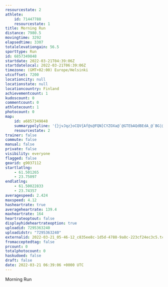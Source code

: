 ```yaml
---
resourcestate: 2
athlete:
    id: 71447788
    resourcestate: 1
title: Morning Run
distance: 7980.5
movingtime: 3292
elapsedtime: 3307
totalelevationgain: 56.5
sporttype: Run
id: 6857349848
startdate: 2022-03-21T04:39:06Z
startdatelocal: 2022-03-21T06:39:06Z
timezone: (GMT+02:00) Europe/Helsinki
utcoffset: 7200
locationcity: null
locationstate: null
locationcountry: Finland
achievementcount: 1
kudoscount: 0
commentcount: 0
athletecount: 1
photocount: 0
map:
    id: a6857349848
    summarypolyline: '{}jvJqz}oCQV{Af@s@FQN]CYZOXa@`@GTEbAQdBEdA_@`BG|@St@IFu@pAKCIOQwAUaAkA_Du@gBkA{DEg@FqACa@WsAo@uCMw@o@cCU_BIYUoBYsAo@_FUk@_@WIa@W]Sq@QYWCKXQUQa@Mq@[s@IWa@u@o@aBKcAFs@Mg@Cm@Bg@A}ADgBEoFJuADmBLsAP}@F_AEmA[wCA{@M_CL_FQkFAkA@{HEcBDs@H}@@o@Go@QgA?e@R}F^wCTwC@iAEiCGg@Oe@_@u@WSOWUWo@Mk@a@QA]i@w@e@W@_A[WH}@?s@p@aAj@w@SSUeAWa@}@_A_@e@o@]y@Uu@Ks@q@yCIw@Ia@Sa@Eg@EEi@n@aBvCs@dAOh@@nAGr@c@`AK\QPk@z@M`@CZJ|@Dj@Hh@NtBJn@h@lBd@`CXj@`@Rr@r@l@T`@h@HRF\ZbAl@lCLVFZDdA@vACf@Bx@f@jCVlBj@lAV\d@ZLBPRb@F^OP[Ng@Ju@?]`@uEGwA?uBCwA@wFEcC?aCEsAU}@D{@GsB@kAJ_AHULQr@o@r@YhAQbA`@r@Rp@L`D|AZJVV^n@fArDTf@d@fBh@zAT\TdAXn@\\p@Vv@HJJBZCh@?nBHbAp@vCPlAf@vA|@rE@PPXHn@XlAt@~ALN^vA`A~BD`@d@`AHZ^p@J`@ILWJUb@_@rB?XLxA]~@Qx@i@z@I\?RHXZv@DdAAVFFh@pANTTx@T`@Oz@E~@Kt@EfAEFSSCPDf@Pj@@tAHt@?\ET]p@M`@Mf@?XPb@nApBZp@^X?RUb@Qv@KVBTTXTLX@\KZx@F^Xd@Hv@ZETSHDPVRDHHTrCBdCPp@EdAH~CJt@Bl@@`AD`AAlBVtAD~@CV?p@LbAF|@CR?f@L`@Jn@CfAMZNx@@dACjBDhACXGPKNSFGH?DSDYRYFWCs@NEHAl@BvBCj@BhCNnEHtFPbB@l@ET?\PlBHHd@Ub@Nf@Dh@Ub@A`@c@j@Y^CRMLa@R]@SCi@@kBS{A@y@Ek@DOf@{@ZMd@AHVHHRKHSHErC_@HKNw@Fo@@[XYBWIe@]NyAA]X}AHeAT}@VI\'
    resourcestate: 2
trainer: false
commute: false
manual: false
private: false
visibility: everyone
flagged: false
gearid: g9037112
startlatlng:
    - 61.501265
    - 23.75097
endlatlng:
    - 61.50022833
    - 23.74357
averagespeed: 2.424
maxspeed: 4.12
hasheartrate: true
averageheartrate: 139.4
maxheartrate: 164
heartrateoptout: false
displayhideheartrateoption: true
uploadid: 7295363240
uploadidstr: "7295363240"
externalid: 2022-03-21_05-46-12_c835ee8c-1d5d-4788-9a8c-223cf24ec3c5.tcx
fromacceptedtag: false
prcount: 0
totalphotocount: 0
haskudoed: false
draft: false
date: 2022-03-21 06:39:06 +0000 UTC
---
```

Morning Run